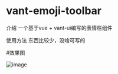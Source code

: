 # vant-emoji-toolbar
介绍
一个基于vue + vant-ui编写的表情栏组件

使用方法
东西比较少，没啥可写的

#效果图

![image](https://user-images.githubusercontent.com/51513509/146114883-7e205bce-958e-4959-889b-b5f763ae4d92.png)
